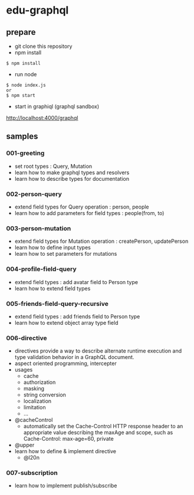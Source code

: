 # edu-graphql

## prepare

- git clone this repository
- npm install

```
$ npm install
```

- run node

```
$ node index.js
or
$ npm start
```

- start in graphiql (graphql sandbox)

[http://localhost:4000/graphql](http://localhost:4000/graphql)

## samples

### 001-greeting

- set root types : Query, Mutation
- learn how to make graphql types and resolvers
- learn how to describe types for documentation

### 002-person-query

- extend field types for Query operation : person, people
- learn how to add parameters for field types : people(from, to)

### 003-person-mutation

- extend field types for Mutation operation : createPerson, updatePerson
- learn how to define input types
- learn how to set parameters for mutations

### 004-profile-field-query

- extend field types : add avatar field to Person type
- learn how to extend field types

### 005-friends-field-query-recursive

- extend field types : add friends field to Person type
- learn how to extend object array type field

### 006-directive

- directives provide a way to describe alternate runtime execution and type validation behavior in a GraphQL document.
- aspect oriented programming, intercepter
- usages
  - cache
  - authorization
  - masking
  - string conversion
  - localization
  - limitation
  - ...
- @cacheControl
  - automatically set the Cache-Control HTTP response header to an appropriate value describing the maxAge and scope, such as Cache-Control: max-age=60, private
- @upper
- learn how to define & implement directive
  - @l20n

### 007-subscription

- learn how to implement publish/subscribe
